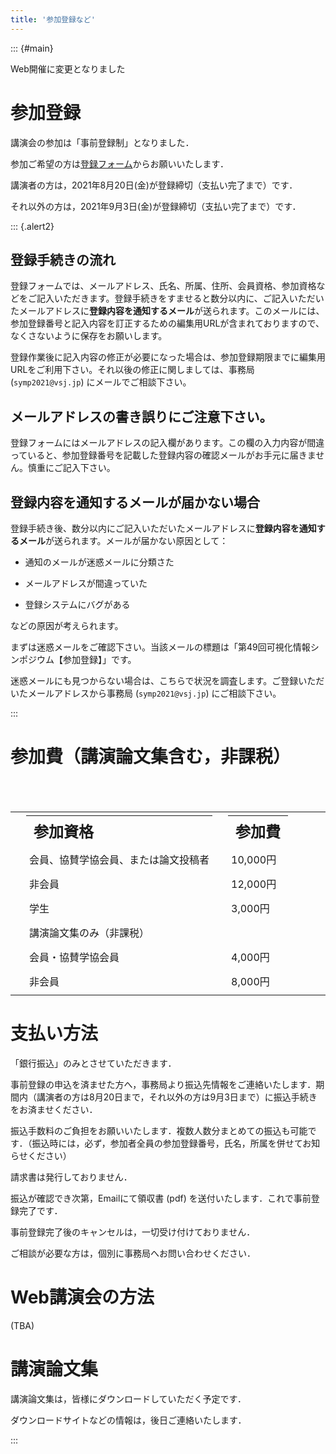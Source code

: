 ```yaml
---
title: '参加登録など'
---
```


::: {#main}

Web開催に変更となりました

# 参加登録

講演会の参加は「事前登録制」となりました．

参加ご希望の方は[登録フォーム](https://docs.google.com/forms/d/e/1FAIpQLSeVXmu5yKTA3jy9Lf9t541w_QAJT0_8HaSDD5ycSVoJBA7gxg/viewform)からお願いいたします．

講演者の方は，2021年8月20日(金)が登録締切（支払い完了まで）です．

それ以外の方は，2021年9月3日(金)が登録締切（支払い完了まで）です．

::: {.alert2}

## 登録手続きの流れ

登録フォームでは、メールアドレス、氏名、所属、住所、会員資格、参加資格などをご記入いただきます。登録手続きをすませると数分以内に、ご記入いただいたメールアドレスに**登録内容を通知するメール**が送られます。このメールには、参加登録番号と記入内容を訂正するための編集用URLが含まれておりますので、なくさないように保存をお願いします。

登録作業後に記入内容の修正が必要になった場合は、参加登録期限までに編集用URLをご利用下さい。それ以後の修正に関しましては、事務局 (`symp2021@vsj.jp`) にメールでご相談下さい。

## メールアドレスの書き誤りにご注意下さい。

登録フォームにはメールアドレスの記入欄があります。この欄の入力内容が間違っていると、参加登録番号を記載した登録内容の確認メールがお手元に届きません。慎重にご記入下さい。

## 登録内容を通知するメールが届かない場合

登録手続き後、数分以内にご記入いただいたメールアドレスに**登録内容を通知するメール**が送られます。メールが届かない原因として：

- 通知のメールが迷惑メールに分類さた

- メールアドレスが間違っていた

- 登録システムにバグがある

などの原因が考えられます。

まずは迷惑メールをご確認下さい。当該メールの標題は「第49回可視化情報シンポジウム【参加登録】」です。

迷惑メールにも見つからない場合は、こちらで状況を調査します。ご登録いただいたメールアドレスから事務局 (`symp2021@vsj.jp`) にご相談下さい。

:::


# 参加費（講演論文集含む，非課税）

| 参加資格                             | 参加費
|:-------------------------------------|:---------
| 会員、協賛学協会員、または論文投稿者 | 10,000円
| 非会員                               | 12,000円
| 学生                                 |  3,000円
| 講演論文集のみ（非課税）             |
| 会員・協賛学協会員                   |  4,000円
| 非会員                               |  8,000円　

<style>
table {
  width: 100%;
  margin-top: 70px;
  margin-right: 20%;
  border-collapse: separate;
  border-spacing: 25px 5px;
  border-top: .1em solid;
  border-bottom: .1em solid;
}

tr.header {
  padding-top: 15px;
  padding-bottom: 5px;
  font-size: x-large;
  border-bottom: .1em solid;
}

td {
  padding: 5px;
  vertical-align: top;
}
</style>


# 支払い方法

「銀行振込」のみとさせていただきます．

事前登録の申込を済ませた方へ，事務局より振込先情報をご連絡いたします．期間内（講演者の方は8月20日まで，それ以外の方は9月3日まで）に振込手続きをお済ませください．

振込手数料のご負担をお願いいたします．複数人数分まとめての振込も可能です．（振込時には，必ず，参加者全員の参加登録番号，氏名，所属を併せてお知らせください）

請求書は発行しておりません．

振込が確認でき次第，Emailにて領収書 (pdf) を送付いたします．これで事前登録完了です．

事前登録完了後のキャンセルは，一切受け付けておりません．

ご相談が必要な方は，個別に事務局へお問い合わせください．


# Web講演会の方法

(TBA)

# 講演論文集

講演論文集は，皆様にダウンロードしていただく予定です．

ダウンロードサイトなどの情報は，後日ご連絡いたします．

:::
